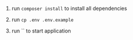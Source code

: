 1. run `composer install` to install all dependencies

2. run `cp .env .env.example`

3. run `` to start application
